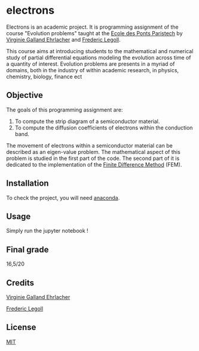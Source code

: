# electrons

Electrons is an academic project. It is programming assignment of the course "Evolution problems" taught at the [Ecole des Ponts Paristech](https://www.ecoledesponts.fr/) by [Virginie Galland Ehrlacher](https://team.inria.fr/matherials/team-members/virginie-ehrlacher-galland/) and [Frederic Legoll](http://cermics.enpc.fr/~legoll/).


This course aims at introducing students to the mathematical and numerical study of partial differential equations modeling the evolution across time of a quantity of interest. Evolution problems are presents in a myriad of domains, both in the industry of within academic research, in  physics, chemistry, biology, finance ect


## Objective
The goals of this programming assignment are:
1. To compute the strip diagram of a semiconductor material.
2. To compute the diffusion coefficients of electrons within the conduction band.

The movement of electrons within a semiconductor material can be described as an eigen-value problem. The mathematical aspect of this problem is studied in the first part of the code. The second part of it is dedicated to the implementation of the [Finite Difference Method](https://en.wikipedia.org/wiki/Finite_difference_method) (FEM).
## Installation

To check the project, you will need [anaconda](https://docs.anaconda.com/anaconda/install/index.html).

## Usage 
Simply run the jupyter notebook !

## Final grade
16,5/20

## Credits 
[Virginie Galland Ehrlacher](https://team.inria.fr/matherials/team-members/virginie-ehrlacher-galland/)

[Frederic Legoll](http://cermics.enpc.fr/~legoll/)

## License
[MIT](https://choosealicense.com/licenses/mit/)

